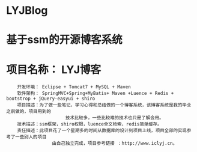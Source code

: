 # LYJBlog
# 基于ssm的开源博客系统
# 项目名称： LYJ博客
        开发环境： Eclipse + Tomcat7 + MySQL + Maven
        软件架构： SpringMVC+Spring+MyBatis+ Maven +Luence + Redis + bootstrop + jQuery-easyui + shiro
        项目描述：为了做一些笔记，学习心得和总结做的一个博客系统，该博客系统是我的毕业之前做的，项目用到的
                          技术比较多，一些比较难的技术也只是了解会用。	    
        技术描述：ssm框架，shiro权限，luence全文检索，redis简单缓存。
        责任描述：此项目花了一个星期多的时间从数据库的设计到项目上线，项目全部的实现参考了一些别人的项目
	                 由自己独立完成，项目参考链接 ：http://www.iclyj.cn。
